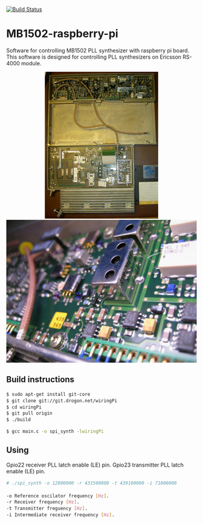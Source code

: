 [![Build Status](https://travis-ci.org/hristoandreev/MB1502-raspberry-pi.svg?branch=master)](https://travis-ci.org/hristoandreev/MB1502-raspberry-pi)

# MB1502-raspberry-pi
Software for controlling MB1502 PLL synthesizer with raspberry pi board. This software is designed for controlling PLL synthesizers on Ericsson RS-4000 module.
<p align="center">
  <img src="https://github.com/hristoandreev/MB1502-raspberry-pi/blob/master/pictures/RS-4000.jpg" alt="Ericsson RS-4000"/>
  <img src="https://github.com/hristoandreev/MB1502-raspberry-pi/blob/master/pictures/RS-4000-receiver.jpg" alt="Ericsson RS-4000 receiver"/>
</p>

Build instructions
------------------
```bash
$ sudo apt-get install git-core
$ git clone git://git.drogon.net/wiringPi
$ cd wiringPi
$ git pull origin
$ ./build
```
```bash
$ gcc main.c -o spi_synth -lwiringPi
```
Using
------------------
Gpio22 receiver PLL latch enable (LE) pin.
Gpio23 transmitter PLL latch enable (LE) pin.
```bash
# ./spi_synth -o 12800000 -r 431500000 -t 439100000 -i 71000000

-o Reference oscilator frequency [Hz].
-r Receiver frequency [Hz].
-t Transmitter freguency [Hz].
-i Intermediate receiver frequency [Hz].
```
